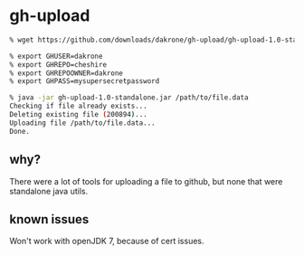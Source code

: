 # gh-upload

```sh
% wget https://github.com/downloads/dakrone/gh-upload/gh-upload-1.0-standalone.jar

% export GHUSER=dakrone
% export GHREPO=cheshire
% export GHREPOOWNER=dakrone
% export GHPASS=mysupersecretpassword

% java -jar gh-upload-1.0-standalone.jar /path/to/file.data
Checking if file already exists...
Deleting existing file (200894)...
Uploading file /path/to/file.data...
Done.
```

## why?

There were a lot of tools for uploading a file to github, but none
that were standalone java utils.

## known issues

Won't work with openJDK 7, because of cert issues.
